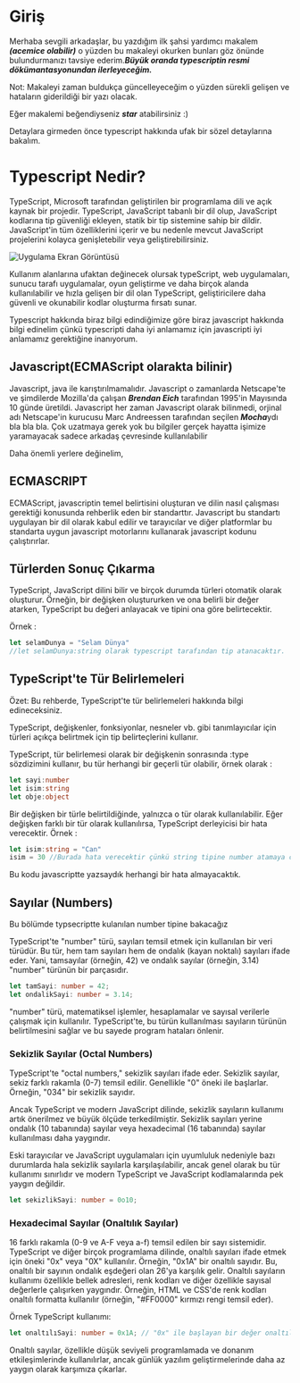 
# Giriş

Merhaba sevgili arkadaşlar, bu yazdığım ilk şahsi yardımcı makalem ***(acemice olabilir)*** o yüzden bu makaleyi okurken bunları göz önünde bulundurmanızı tavsiye ederim.***Büyük oranda typescriptin resmi dökümantasyonundan ilerleyeceğim.***

Not: Makaleyi zaman buldukça güncelleyeceğim o yüzden sürekli gelişen ve hataların giderildiği bir yazı olacak.

Eğer makalemi beğendiyseniz ***star*** atabilirsiniz :)

Detaylara girmeden önce typescript hakkında ufak bir sözel detaylarına bakalım.

# Typescript Nedir? 

TypeScript, Microsoft tarafından geliştirilen bir programlama dili ve açık kaynak bir projedir. TypeScript, JavaScript tabanlı bir dil olup, JavaScript kodlarına tip güvenliği ekleyen, statik bir tip sistemine sahip bir dildir. JavaScript'in tüm özelliklerini içerir ve bu nedenle mevcut JavaScript projelerini kolayca genişletebilir veya geliştirebilirsiniz.

![Uygulama Ekran Görüntüsü](https://d2ms8rpfqc4h24.cloudfront.net/uploads/2021/12/Understand-Typescript.jpg)

Kullanım alanlarına ufaktan değinecek olursak typeScript, web uygulamaları, sunucu tarafı uygulamalar, oyun geliştirme ve daha birçok alanda kullanılabilir ve hızla gelişen bir dil olan TypeScript, geliştiricilere daha güvenli ve okunabilir kodlar oluşturma fırsatı sunar.

Typescript hakkında biraz bilgi edindiğimize göre biraz javascript hakkında bilgi edinelim çünkü typescripti daha iyi anlamamız için javascripti iyi anlamamız gerektiğine inanıyorum.

## Javascript(ECMAScript olarakta bilinir)
Javascript, java ile karıştırılmamalıdır. Javascript o zamanlarda Netscape'te ve şimdilerde Mozilla'da çalışan ***Brendan Eich*** tarafından 1995'in Mayısında 10 günde üretildi. Javascript her zaman Javascript olarak bilinmedi, orjinal adı Netscape'in kurucusu Marc Andreessen tarafından seçilen ***Mocha***ydı bla bla bla. Çok uzatmaya gerek yok bu bilgiler gerçek hayatta işimize yaramayacak sadece arkadaş çevresinde kullanılabilir

Daha önemli yerlere değinelim,

## ECMASCRIPT
ECMAScript, javascriptin temel belirtisini oluşturan ve dilin nasıl çalışması gerektiği konusunda rehberlik eden bir standarttır. Javascript bu standartı uygulayan bir dil olarak kabul edilir ve tarayıcılar ve diğer platformlar bu standarta uygun javascript motorlarını kullanarak javascript kodunu çalıştırırlar. 

## Türlerden Sonuç Çıkarma
TypeScript, JavaScript dilini bilir ve birçok durumda türleri otomatik olarak oluşturur. Örneğin, bir değişken oluştururken ve ona belirli bir değer atarken, TypeScript bu değeri anlayacak ve tipini ona göre belirtecektir.

Örnek : 
```typescript
let selamDunya = "Selam Dünya"
//let selamDunya:string olarak typescript tarafından tip atanacaktır.
```

## TypeScript'te Tür Belirlemeleri
Özet: Bu rehberde, TypeScript'te tür belirlemeleri hakkında bilgi edineceksiniz.

TypeScript, değişkenler, fonksiyonlar, nesneler vb. gibi tanımlayıcılar için türleri açıkça belirtmek için tip belirteçlerini kullanır.

TypeScript, tür belirlemesi olarak bir değişkenin sonrasında :type sözdizimini kullanır, bu tür herhangi bir geçerli tür olabilir, örnek olarak :
```typescript
let sayi:number 
let isim:string 
let obje:object 
```

Bir değişken bir türle belirtildiğinde, yalnızca o tür olarak kullanılabilir. Eğer değişken farklı bir tür olarak kullanılırsa, TypeScript derleyicisi bir hata verecektir. Örnek :

```typescript
let isim:string = "Can"
isim = 30 //Burada hata verecektir çünkü string tipine number atamaya calısıyoruz.
```

Bu kodu javascriptte yazsaydık herhangi bir hata almayacaktık.

## Sayılar (Numbers)
Bu bölümde typsecriptte kulanılan number tipine bakacağız

TypeScript'te "number" türü, sayıları temsil etmek için kullanılan bir veri türüdür. Bu tür, hem tam sayıları hem de ondalık (kayan noktalı) sayıları ifade eder. Yani, tamsayılar (örneğin, 42) ve ondalık sayılar (örneğin, 3.14) "number" türünün bir parçasıdır.


```typescript
let tamSayi: number = 42;
let ondalikSayi: number = 3.14;
```

"number" türü, matematiksel işlemler, hesaplamalar ve sayısal verilerle çalışmak için kullanılır. TypeScript'te, bu türün kullanılması sayıların türünün belirtilmesini sağlar ve bu sayede program hataları önlenir.

### Sekizlik Sayılar (Octal Numbers)

TypeScript'te "octal numbers," sekizlik sayıları ifade eder. Sekizlik sayılar, sekiz farklı rakamla (0-7) temsil edilir. Genellikle "0" öneki ile başlarlar. Örneğin, "034" bir sekizlik sayıdır.

Ancak TypeScript ve modern JavaScript dilinde, sekizlik sayıların kullanımı artık önerilmez ve büyük ölçüde terkedilmiştir. Sekizlik sayıları yerine ondalık (10 tabanında) sayılar veya hexadecimal (16 tabanında) sayılar kullanılması daha yaygındır.

Eski tarayıcılar ve JavaScript uygulamaları için uyumluluk nedeniyle bazı durumlarda hala sekizlik sayılarla karşılaşılabilir, ancak genel olarak bu tür kullanımı sınırlıdır ve modern TypeScript ve JavaScript kodlamalarında pek yaygın değildir.

```typescript
let sekizlikSayi: number = 0o10;
```

### Hexadecimal Sayılar (Onaltılık Sayılar)
16 farklı rakamla (0-9 ve A-F veya a-f) temsil edilen bir sayı sistemidir. TypeScript ve diğer birçok programlama dilinde, onaltılı sayıları ifade etmek için öneki "0x" veya "0X" kullanılır.
Örneğin, "0x1A" bir onaltılı sayıdır. Bu, onaltılı bir sayının ondalık eşdeğeri olan 26'ya karşılık gelir.
Onaltılı sayıların kullanımı özellikle bellek adresleri, renk kodları ve diğer özellikle sayısal değerlerle çalışırken yaygındır. Örneğin, HTML ve CSS'de renk kodları onaltılı formatta kullanılır (örneğin, "#FF0000" kırmızı rengi temsil eder).

Örnek TypeScript kullanımı:
```typescript
let onaltılıSayi: number = 0x1A; // "0x" ile başlayan bir değer onaltılı bir sayıyı temsil eder
```
Onaltılı sayılar, özellikle düşük seviyeli programlamada ve donanım etkileşimlerinde kullanılırlar, ancak günlük yazılım geliştirmelerinde daha az yaygın olarak karşımıza çıkarlar.
